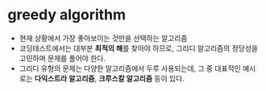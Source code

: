 # greedy algorithm

- 현재 상황에서 가장 좋아보이는 것만을 선택하는 알고리즘
- 코딩테스트에서는 대부분 **최적의 해**를 찾아야 하므로, 그리디 알고리즘의 정당성을 고민하며 문제를 풀어야 한다.
- 그리디 유형의 문제는 다양한 알고리즘에서 두루 사용되는데, 그 중 대표적인 예시로는 **다익스트라 알고리즘**, **크루스칼 알고리즘** 등이 있다.
